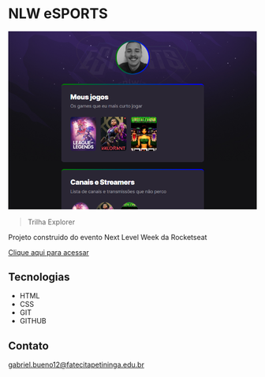 # NLW eSPORTS

![preview](./gabrielbueno99.github.io_nlw-sports_.png)
> Trilha Explorer

Projeto construido do evento Next Level Week da Rocketseat

[Clique aqui para acessar](https://gabrielbueno99.github.io/nlw-sports)

## Tecnologias
- HTML
- CSS
- GIT
- GITHUB

## Contato

gabriel.bueno12@fatecitapetininga.edu.br